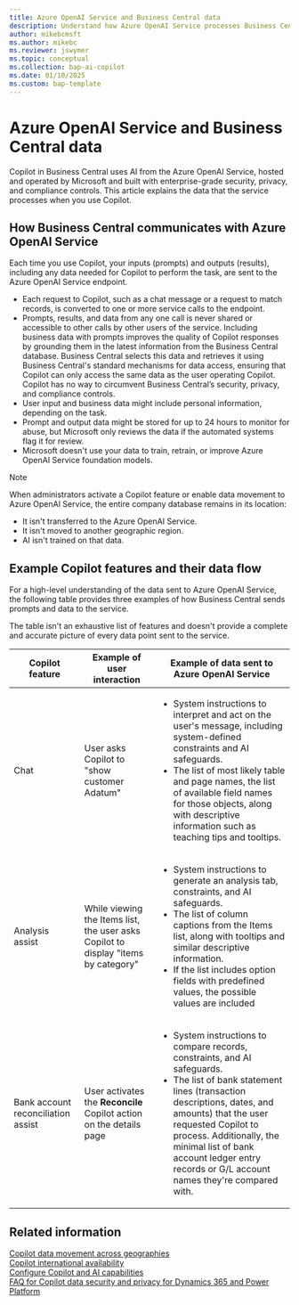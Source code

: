 ```yaml
---
title: Azure OpenAI Service and Business Central data
description: Understand how Azure OpenAI Service processes Business Central data when using Copilot. Learn security, privacy, and compliance aspects.
author: mikebcmsft
ms.author: mikebc
ms.reviewer: jswymer
ms.topic: conceptual 
ms.collection: bap-ai-copilot
ms.date: 01/10/2025
ms.custom: bap-template 
---
```

# Azure OpenAI Service and Business Central data 

Copilot in Business Central uses AI from the Azure OpenAI Service, hosted and operated by Microsoft and built with enterprise-grade security, privacy, and compliance controls. This article explains the data that the service processes when you use Copilot.

## How Business Central communicates with Azure OpenAI Service

Each time you use Copilot, your inputs (prompts) and outputs (results), including any data needed for Copilot to perform the task, are sent to the Azure OpenAI Service endpoint.

- Each request to Copilot, such as a chat message or a request to match records, is converted to one or more service calls to the endpoint.
- Prompts, results, and data from any one call is never shared or accessible to other calls by other users of the service. Including business data with prompts improves the quality of Copilot responses by grounding them in the latest information from the Business Central database. Business Central selects this data and retrieves it using Business Central's standard mechanisms for data access, ensuring that Copilot can only access the same data as the user operating Copilot. Copilot has no way to circumvent Business Central’s security, privacy, and compliance controls.  
- User input and business data might include personal information, depending on the task.
- Prompt and output data might be stored for up to 24 hours to monitor for abuse, but Microsoft only reviews the data if the automated systems flag it for review.
- Microsoft doesn't use your data to train, retrain, or improve Azure OpenAI Service foundation models.

> [!NOTE]
> When administrators activate a Copilot feature or enable data movement to Azure OpenAI Service, the entire company database remains in its location:
>
> - It isn't transferred to the Azure OpenAI Service.
> - It isn't moved to another geographic region.
> - AI isn't trained on that data.  

## Example Copilot features and their data flow

For a high-level understanding of the data sent to Azure OpenAI Service, the following table provides three examples of how Business Central sends prompts and data to the service.

The table isn't an exhaustive list of features and doesn't provide a complete and accurate picture of every data point sent to the service.

|Copilot feature|Example of user interaction|Example of data sent to Azure OpenAI Service|
|-|-|-|
|Chat|User asks Copilot to "show customer Adatum" |<ul><li>System instructions to interpret and act on the user's message, including system-defined constraints and AI safeguards.</li><li>The list of most likely table and page names, the list of available field names for those objects, along with descriptive information such as teaching tips and tooltips.</li></ul>| 
|Analysis assist|While viewing the Items list, the user asks Copilot to display "items by category" |<ul><li>System instructions to generate an analysis tab, constraints, and AI safeguards.</li><li>The list of column captions from the Items list, along with tooltips and similar descriptive information.</li><li>If the list includes option fields with predefined values, the possible values are included</li></ul>|
|Bank account reconciliation assist|User activates the **Reconcile** Copilot action on the details page |<ul><li>System instructions to compare records, constraints, and AI safeguards.</li><li>The list of bank statement lines (transaction descriptions, dates, and amounts) that the user requested Copilot to process. Additionally, the minimal list of bank account ledger entry records or G/L account names they're compared with.</li></ul>|

## Related information

[Copilot data movement across geographies](ai-copilot-data-movement.md)  
[Copilot international availability](https://aka.ms/bapcopilot-intl-report-external)  
[Configure Copilot and AI capabilities](enable-ai.md)  
[FAQ for Copilot data security and privacy for Dynamics 365 and Power Platform](dynamics365/faqs-copilot-data-security-privacy?toc=/dynamics365/business-central/toc.json)  